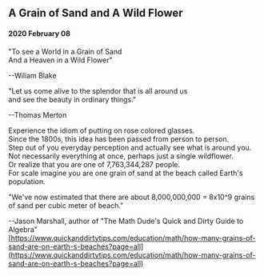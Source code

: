## A Grain of Sand and A Wild Flower

#### 2020 February 08

"To see a World in a Grain of Sand  
And a Heaven in a Wild Flower"

--Wiliam Blake

"Let us come alive to the splendor that is all around us  
and see the beauty in ordinary things."

--Thomas Merton

Experience the idiom of putting on rose colored glasses.  
Since the 1800s, this idea has been passed from person to person.  
Step out of you everyday perception and actually see what is around you.  
Not necessarily everything at once, perhaps just a single wildflower.  
Or realize that you are one of 7,763,344,287 people.  
For scale imagine you are one grain of sand at the beach called Earth's population.

"We've now estimated that there are about 8,000,000,000 = 8x10^9 grains of sand per cubic meter of beach."

--Jason Marshall, author of "The Math Dude's Quick and Dirty Guide to Algebra"  
[https://www.quickanddirtytips.com/education/math/how-many-grains-of-sand-are-on-earth-s-beaches?page=all](https://www.quickanddirtytips.com/education/math/how-many-grains-of-sand-are-on-earth-s-beaches?page=all)
